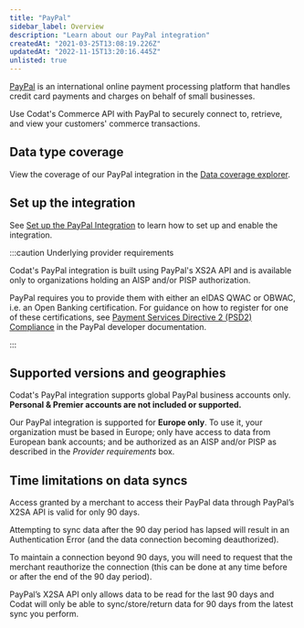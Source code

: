 ```yaml
---
title: "PayPal"
sidebar_label: Overview
description: "Learn about our PayPal integration"
createdAt: "2021-03-25T13:08:19.226Z"
updatedAt: "2022-11-15T13:20:16.445Z"
unlisted: true
---
```


[PayPal](https://www.paypal.com/) is an international online payment processing platform that handles credit card
payments and charges on behalf of small businesses.

Use Codat's Commerce API with PayPal to securely connect to, retrieve, and view your customers' commerce transactions.

## Data type coverage

View the coverage of our PayPal integration in the <a className="external" href="https://knowledge.codat.io/supported-features/commerce?view=tab-by-integration&integrationKey=gvom" target="_blank">Data coverage explorer</a>.

## Set up the integration

See [Set up the PayPal Integration](/integrations/commerce/paypal/set-up-paypal-in-production) to learn how to set up and enable the integration.

:::caution Underlying provider requirements

Codat's PayPal integration is built using PayPal's XS2A API and is available only to organizations holding an AISP and/or PISP authorization.

PayPal requires you to provide them with either an eIDAS QWAC or OBWAC, i.e. an Open Banking certification. For guidance on how to register for one of these certifications, see [Payment Services Directive 2 (PSD2) Compliance](https://developer.paypal.com/reference/guidelines/psd2-compliance/) in the PayPal developer documentation.

:::

## Supported versions and geographies

Codat's PayPal integration supports global PayPal business accounts only. **Personal & Premier accounts are not included or supported.**

Our PayPal integration is supported for **Europe only**. To use it, your organization must be based in Europe; only have access to data from European bank accounts; and be authorized as an AISP and/or PISP as described in the _Provider requirements_ box.

## Time limitations on data syncs

Access granted by a merchant to access their PayPal data through PayPal’s X2SA API is valid for only 90 days.

Attempting to sync data after the 90 day period has lapsed will result in an Authentication Error (and the data connection becoming deauthorized).

To maintain a connection beyond 90 days, you will need to request that the merchant reauthorize the connection (this can be done at any time before or after the end of the 90 day period).

PayPal’s X2SA API only allows data to be read for the last 90 days and Codat will only be able to sync/store/return data for 90 days from the latest sync you perform.
